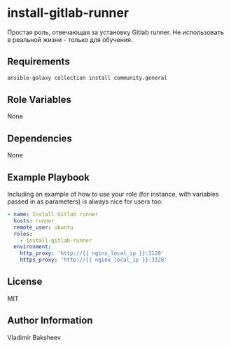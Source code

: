 install-gitlab-runner
=========

Простая роль, отвечающая за установку Gitlab runner. Не использовать в реальной жизни - только для обучения.

Requirements
------------

```bash
ansible-galaxy collection install community.general
```

Role Variables
--------------

None

Dependencies
------------

None

Example Playbook
----------------

Including an example of how to use your role (for instance, with variables passed in as parameters) is always nice for users too:

```yaml
- name: Install Gitlab runner
  hosts: runner
  remote_user: ubuntu
  roles:
    - install-gitlab-runner
  environment:
    http_proxy: 'http://{{ nginx_local_ip }}:3128'
    https_proxy: 'http://{{ nginx_local_ip }}:3128'
```

License
-------

MIT

Author Information
------------------

Vladimir Baksheev